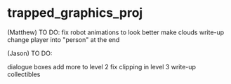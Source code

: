 # trapped_graphics_proj


(Matthew) TO DO:
fix robot animations to look better
make clouds
write-up
change player into "person" at the end

(Jason) TO DO:

dialogue boxes
add more to level 2
fix clipping in level 3
write-up
collectibles
